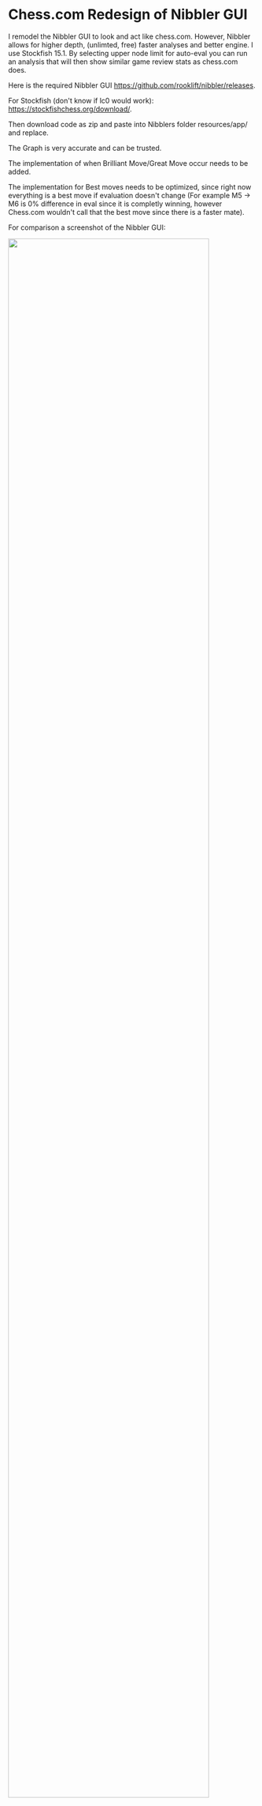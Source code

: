 # Chess.com Redesign of Nibbler GUI
I remodel the Nibbler GUI to look and act like chess.com. However, Nibbler allows for higher depth, (unlimted, free) faster analyses and better engine. I use Stockfish 15.1. By selecting upper node limit for auto-eval you can run an analysis that will then show similar game review stats as chess.com does.

Here is the required Nibbler GUI https://github.com/rooklift/nibbler/releases.

For Stockfish (don't know if lc0 would work): https://stockfishchess.org/download/.

Then download code as zip and paste into Nibblers folder resources/app/ and replace.

The Graph is very accurate and can be trusted.

The implementation of when Brilliant Move/Great Move occur needs to be added.

The implementation for Best moves needs to be optimized, since right now everything is a best move if evaluation doesn't change (For example M5 -> M6 is 0% difference in eval since it is completly winning, however Chess.com wouldn't call that the best move since there is a faster mate).

For comparison a screenshot of the Nibbler GUI:

<img src="https://user-images.githubusercontent.com/23149790/222598033-5ed89b16-93b7-4fc1-a47f-4fa8b2d10a45.png" width=90% height=90%>

And here the same game in Chess.com:
Game Review             |  Analysis
:-------------------------:|:-------------------------:
<img src="https://user-images.githubusercontent.com/23149790/222598061-c2799192-8289-4cea-bf4a-872f36135c0f.png" width=70% height=70%>  |  <img src="https://user-images.githubusercontent.com/23149790/222598082-6810fa0d-4dc4-4f0e-bf6d-5592f4a09818.png" width=70% height=70%>

Move List is the same, colors will be added.

Wether it was best move and alternative move like in chess.com will be added.

Graph needs optimisation.

GUI will be increased in size, maybe dynamic sizes.

Play button doesn't have a function yet.

You can't jump to a node that hasn't been analysed yet (crash). Make sure to analyse everything first or play one move after another. 

Win% and Accuracy% is calculated by https://lichess.org/page/accuracy.

Win% is very compatible with chess.com however Accuracy seems to be calculated different according to https://support.chess.com/article/1135-what-is-accuracy-in-analysis-how-is-it-measured. May investigate in future.
